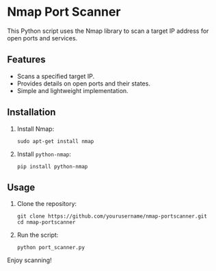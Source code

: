 <!DOCTYPE html>
<html lang="en">
<head>
    <meta charset="UTF-8">
    <meta name="viewport" content="width=device-width, initial-scale=1.0">
    <title>Nmap Port Scanner</title>
</head>
<body>
    <h1>Nmap Port Scanner</h1>
    <p>This Python script uses the Nmap library to scan a target IP address for open ports and services.</p>
    <h2>Features</h2>
    <ul>
        <li>Scans a specified target IP.</li>
        <li>Provides details on open ports and their states.</li>
        <li>Simple and lightweight implementation.</li>
    </ul>
    <h2>Installation</h2>
    <ol>
        <li>Install Nmap:
            <pre><code>sudo apt-get install nmap</code></pre>
        </li>
        <li>Install <code>python-nmap</code>:
            <pre><code>pip install python-nmap</code></pre>
        </li>
    </ol>
    <h2>Usage</h2>
    <ol>
        <li>Clone the repository:
            <pre><code>git clone https://github.com/yourusername/nmap-portscanner.git<br>cd nmap-portscanner</code></pre>
        </li>
        <li>Run the script:
            <pre><code>python port_scanner.py</code></pre>
        </li>
    </ol>
    <p>Enjoy scanning!</p>
</body>
</html>
